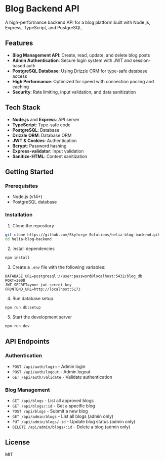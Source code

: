# Blog Backend API

A high-performance backend API for a blog platform built with Node.js, Express, TypeScript, and PostgreSQL.

## Features

- **Blog Management API**: Create, read, update, and delete blog posts
- **Admin Authentication**: Secure login system with JWT and session-based auth
- **PostgreSQL Database**: Using Drizzle ORM for type-safe database access
- **High Performance**: Optimized for speed with connection pooling and caching
- **Security**: Rate limiting, input validation, and data sanitization

## Tech Stack

- **Node.js** and **Express**: API server
- **TypeScript**: Type-safe code
- **PostgreSQL**: Database
- **Drizzle ORM**: Database ORM
- **JWT & Cookies**: Authentication
- **Bcrypt**: Password hashing
- **Express-validator**: Input validation
- **Sanitize-HTML**: Content sanitization

## Getting Started

### Prerequisites

- Node.js (v14+)
- PostgreSQL database

### Installation

1. Clone the repository
```bash
git clone https://github.com/Skyforge-Solutions/helia-blog-backend.git
cd helia-blog-backend
```

2. Install dependencies
```bash
npm install
```

3. Create a `.env` file with the following variables:
```
DATABASE_URL=postgresql://user:password@localhost:5432/blog_db
PORT=3000
JWT_SECRET=your_jwt_secret_key
FRONTEND_URL=http://localhost:5173
```

4. Run database setup
```bash
npm run db:setup
```

5. Start the development server
```bash
npm run dev
```

## API Endpoints

### Authentication
- `POST /api/auth/login` - Admin login
- `POST /api/auth/logout` - Admin logout
- `GET /api/auth/validate` - Validate authentication

### Blog Management
- `GET /api/blogs` - List all approved blogs
- `GET /api/blogs/:id` - Get a specific blog
- `POST /api/blogs` - Submit a new blog
- `GET /api/admin/blogs` - List all blogs (admin only)
- `PUT /api/admin/blogs/:id` - Update blog status (admin only)
- `DELETE /api/admin/blogs/:id` - Delete a blog (admin only)

## License

MIT 